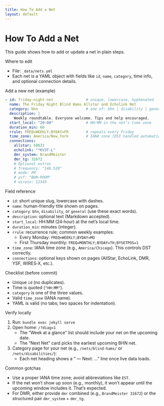 ```yaml
---
title: How To Add a Net
layout: default
---
```


# How To Add a Net

This guide shows how to add or update a net in plain steps.

Where to edit
- File: `_data/nets.yml`
- Each net is a YAML object with fields like `id`, `name`, `category`, time info, and optional connection details.

Add a new net (example)
```yaml
- id: friday-night-net               # unique, lowercase, hyphenated
  name: The Friday Night Blind Hams Allstar and Echolink Net
  category: bhn                      # one of: bhn | disability | general
  description: |
    Weekly roundtable. Everyone welcome. Tips and help encouraged.
  start_local: "20:00"               # HH:MM in the net’s time zone
  duration_min: 60
  rrule: FREQ=WEEKLY;BYDAY=FR        # repeats every Friday
  time_zone: America/New_York        # IANA zone (DST handled automatically)
  connections:
    allstar: 50631
    echolink: "*KV3T-L"
    dmr_system: BrandMeister
    dmr_tg: 31672
    # Optional extras
    # frequency: "146.520"
    # mode: FM
    # ysf: "BHN-ROOM"
    # wiresx: 12345
```

Field reference
- `id`: short unique slug, lowercase with dashes.
- `name`: human-friendly title shown on pages.
- `category`: `bhn`, `disability`, or `general` (use these exact words).
- `description`: optional text (Markdown accepted).
- `start_local`: HH:MM (24‑hour) at the net’s local time.
- `duration_min`: minutes (integer).
- `rrule`: recurrence rule; common weekly examples:
  - Every Monday: `FREQ=WEEKLY;BYDAY=MO`
  - First Thursday monthly: `FREQ=MONTHLY;BYDAY=TH;BYSETPOS=1`
- `time_zone`: IANA time zone (e.g., `America/Chicago`). This controls DST correctly.
- `connections`: optional keys shown on pages (AllStar, EchoLink, DMR, YSF, WIRES‑X, etc.).

Checklist (before commit)
- Unique `id` (no duplicates).
- Time is quoted (`"HH:MM"`).
- `category` is one of the three values.
- Valid `time_zone` (IANA name).
- YAML is valid (no tabs; two spaces for indentation).

Verify locally
1) Run: `bundle exec jekyll serve`
2) Open home: `/?diag=1`
   - The “Week at a glance” list should include your net on the upcoming date.
   - The “Next Net” card picks the earliest upcoming BHN net.
3) Category page for your net (e.g., `/nets/blind-hams/` or `/nets/disabilities/`):
   - Each net heading shows a “ — Next: …” line once live data loads.

Common gotchas
- Use a proper IANA time zone; avoid abbreviations like `EST`.
- If the net won’t show up soon (e.g., monthly), it won’t appear until the upcoming window includes it. That’s expected.
- For DMR, either provide `dmr` combined (e.g., `BrandMeister 31672`) or the structured pair `dmr_system` + `dmr_tg`.

